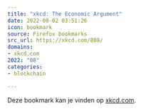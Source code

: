 ```yaml
---
title: "xkcd: The Economic Argument"
date: 2022-08-02 03:51:26
icon: bookmark
source: Firefox bookmarks
src_url: https://xkcd.com/808/
domains:
- xkcd.com
2022: "08"
categories:
- blockchain

---
```

Deze bookmark kan je vinden op [xkcd.com](https://xkcd.com/808/).
